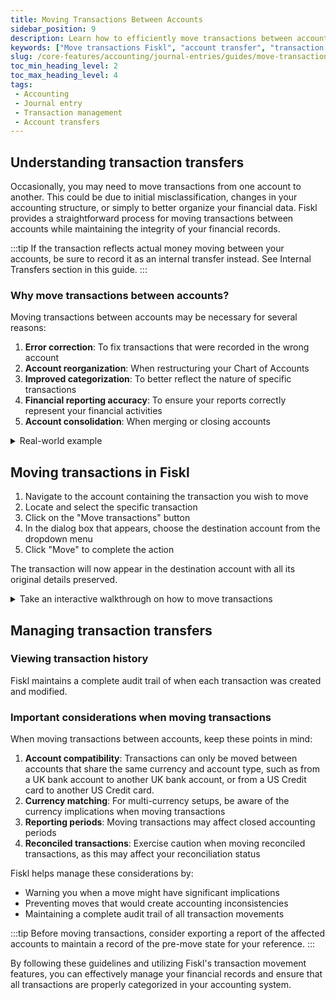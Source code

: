```yaml
---
title: Moving Transactions Between Accounts
sidebar_position: 9
description: Learn how to efficiently move transactions between accounts in Fiskl to maintain accurate financial records and correct misallocations.
keywords: ["Move transactions Fiskl", "account transfer", "transaction management", "financial record correction", "Fiskl features"]
slug: /core-features/accounting/journal-entries/guides/move-transactions
toc_min_heading_level: 2
toc_max_heading_level: 4
tags:
 - Accounting
 - Journal entry
 - Transaction management
 - Account transfers
---
```


## Understanding transaction transfers

Occasionally, you may need to move transactions from one account to another. This could be due to initial misclassification, changes in your accounting structure, or simply to better organize your financial data. Fiskl provides a straightforward process for moving transactions between accounts while maintaining the integrity of your financial records.

:::tip
If the transaction reflects actual money moving between your accounts, be sure to record it as an internal transfer instead. See Internal Transfers section in this guide.
:::

### Why move transactions between accounts?

Moving transactions between accounts may be necessary for several reasons:

1. **Error correction**: To fix transactions that were recorded in the wrong account
2. **Account reorganization**: When restructuring your Chart of Accounts
3. **Improved categorization**: To better reflect the nature of specific transactions
4. **Financial reporting accuracy**: To ensure your reports correctly represent your financial activities
5. **Account consolidation**: When merging or closing accounts

<details>
<summary>Real-world example</summary>

Imagine you've recorded several business expenses to your personal bank account in Fiskl. Later, you realize these should have been allocated to your business expense account. Instead of deleting and re-entering each transaction, you can simply move them to the correct account, preserving all the original transaction details and maintaining your audit trail.
</details>

## Moving transactions in Fiskl

1. Navigate to the account containing the transaction you wish to move
2. Locate and select the specific transaction
3. Click on the "Move transactions" button
4. In the dialog box that appears, choose the destination account from the dropdown menu
6. Click "Move" to complete the action

The transaction will now appear in the destination account with all its original details preserved.

<details>
<summary>Take an interactive walkthrough on how to move transactions</summary>

<div style={{ position: 'relative', paddingBottom: '56.25%', height: 0, width: '100%' }}>
<iframe
style={{ position: 'absolute', top: 0, left: 0, width: '100%', height: '100%', border: 0 }}
src="https://demo.fiskl.com/share/cm7ue0tr3002rlb0ct098n66f/tour"
allowFullScreen
webkitallowfullscreen="true"
mozallowfullscreen="true"
allowtransparency="true"
></iframe>
</div>
</details>

## Managing transaction transfers

### Viewing transaction history

Fiskl maintains a complete audit trail of when each transaction was created and modified.

### Important considerations when moving transactions

When moving transactions between accounts, keep these points in mind:

1. **Account compatibility**: Transactions can only be moved between accounts that share the same currency and account type, such as from a UK bank account to another UK bank account, or from a US Credit card to another US Credit card.
2. **Currency matching**: For multi-currency setups, be aware of the currency implications when moving transactions
3. **Reporting periods**: Moving transactions may affect closed accounting periods
4. **Reconciled transactions**: Exercise caution when moving reconciled transactions, as this may affect your reconciliation status

Fiskl helps manage these considerations by:
- Warning you when a move might have significant implications
- Preventing moves that would create accounting inconsistencies
- Maintaining a complete audit trail of all transaction movements

:::tip
Before moving transactions, consider exporting a report of the affected accounts to maintain a record of the pre-move state for your reference.
:::

By following these guidelines and utilizing Fiskl's transaction movement features, you can effectively manage your financial records and ensure that all transactions are properly categorized in your accounting system.
